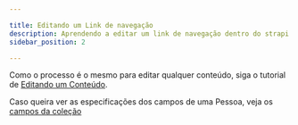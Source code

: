 ```yaml
---

title: Editando um Link de navegação
description: Aprendendo a editar um link de navegação dentro do strapi
sidebar_position: 2

---
```


Como o processo é o mesmo para editar qualquer conteúdo, siga o tutorial de [Editando um Conteúdo](/docs/usuario/strapi/iniciando-gerenciamento#editando-um-conteúdo).

Caso queira ver as especificações dos campos de uma Pessoa, veja os [campos da coleção](/docs/usuario/strapi/links-navegação/criar#campos)

